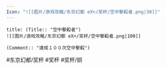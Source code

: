 ```yaml
---
Icon: "![[图片/游戏攻略/东京幻都 eX+/奖杯/空中擊殺者.png|30]]"
---
```

```ad-common-bronze-trophy
title: (Title:: "空中擊殺者")
![[图片/游戏攻略/东京幻都 eX+/奖杯/空中擊殺者.png|100]]

(Comment:: "達成１００次空中擊殺")
```

#东京幻都/奖杯 #奖杯 #奖杯/铜
